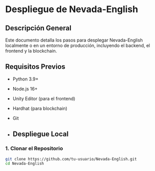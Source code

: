 # Despliegue de Nevada-English

## Descripción General
Este documento detalla los pasos para desplegar Nevada-English localmente o en un entorno de producción, incluyendo el backend, el frontend y la blockchain.

## Requisitos Previos
- Python 3.9+
- Node.js 16+
- Unity Editor (para el frontend)
- Hardhat (para blockchain)
- Git

- ## Despliegue Local

### 1. Clonar el Repositorio
```bash
git clone https://github.com/tu-usuario/Nevada-English.git
cd Nevada-English
